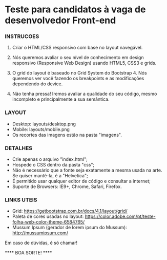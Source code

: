 # Teste para candidatos à vaga de desenvolvedor Front-end

### INSTRUCOES

1. Criar o HTML/CSS responsivo com base no layout navegável.

2. Nós queremos avaliar o seu nível de conhecimento em design responsivo (Responsive Web Design) usando HTML5, CSS3 e grids.

3. O grid do layout é baseado no Grid System do Bootstrap 4. Nós queremos ver você fazendo os breakpoints e as modificações dependendo do device.

4. Não tenha pressa! Iremos avaliar a qualidade do seu código, mesmo incompleto e principalmente a sua semântica.

### LAYOUT

* Desktop: layouts/desktop.png
* Mobile: layouts/mobile.png
* Os recortes das imagens estão na pasta "imagens".

### DETALHES

* Crie apenas o arquivo "index.html";
* Hospede o CSS dentro da pasta "css";
* Não é necessário que a fonte seja exatamente a mesma usada na arte. Se quiser mantê-la, é a "Helvetica";
* É permitido usar qualquer editor de código e consultar a internet;
* Suporte de Browsers: IE9+, Chrome, Safari, Firefox.

### LINKS UTEIS

* Grid: https://getbootstrap.com.br/docs/4.1/layout/grid/
* Paleta de cores usadas no layout: https://color.adobe.com/pt/teste-folha-web-color-theme-6584765/
* Mussum Ipsum (gerador de lorem ipsum do Mussum): http://mussumipsum.com/

Em caso de dúvidas, é só chamar!

**** BOA SORTE! ****
